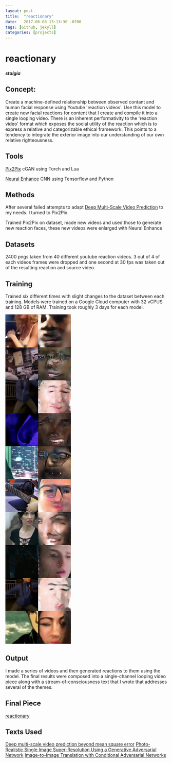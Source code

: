 ```yaml
---
layout: post
title:  "reactionary"
date:   2017-06-08 13:13:30 -0700
tags: [Github, jekyll]
categories: [projects]
---
```



# reactionary
##### stalgia

## Concept:
Create a machine-defined relationship between observed contant and human facial response using Youtube 'reaction videos'. Use this model to create new facial reactions for content that I create and compile it into a single looping video. There is an inherent performativity to the 'reaction video' format which exposes the social utility of the reaction which is to express a relative and categorizable ethical framework. This points to a tendency to integrate the exterior image into our understanding of our own relative righteousness.

## Tools
[Pix2Pix](https://github.com/phillipi/pix2pix)
cGAN using Torch and Lua

[Neural Enhance](https://github.com/alexjc/neural-enhance)
CNN using Tensorflow and Python

## Methods
After several failed attempts to adapt [Deep Multi-Scale Video Prediction](https://github.com/dyelax/Adversarial_Video_Generation) to my needs. I turned to Pix2Pix.

Trained Pix2Pix on dataset, made new videos and used those to generate new reaction faces, these new videos were enlarged with Neural Enhance

## Datasets
2400 pngs taken from 40 different youtube reaction videos. 3 out of 4 of each videos frames were dropped and one second at 30 fps was taken out of the resulting reaction and source video.

## Training
Trained six different times with slight changes to the dataset between each training. Models were trained on a Google Cloud computer with 32 vCPUS and 128 GB of RAM. Training took roughly 3 days for each model.

![image of training progress](../assets/stalgia_training_image.png)

## Output
I made a series of videos and then generated reactions to them using the model. The final results were composed into a single-channel looping video piece along with a stream-of-consciousness text that I wrote that addresses several of the themes.

## Final Piece

[reactionary](https://drive.google.com/file/d/0B4v9wGHsYuR2WEQwZ2xwR1dIS0k/view?usp=sharing)

## Texts Used
[Deep multi-scale video prediction beyond mean square error](https://arxiv.org/abs/1511.05440)
[Photo-Realistic Single Image Super-Resolution Using a Generative Adversarial Network](https://arxiv.org/abs/1609.04802)
[Image-to-Image Translation with Conditional Adversarial Networks](https://arxiv.org/pdf/1611.07004v1.pdf)

